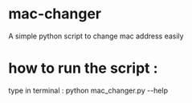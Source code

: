 # mac-changer
A simple python script to change mac address easily

# how to run the script : 
type in terminal : python mac_changer.py --help
